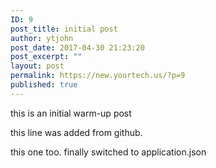 ```yaml
---
ID: 9
post_title: initial post
author: ytjohn
post_date: 2017-04-30 21:23:20
post_excerpt: ""
layout: post
permalink: https://new.yourtech.us/?p=9
published: true
---
```

this is an initial warm-up post

this line was added from github.

this one too.
finally switched to application.json
